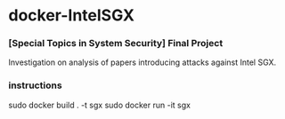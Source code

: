# docker-IntelSGX
### [Special Topics in System Security] Final Project 

Investigation on analysis of papers introducing attacks against Intel SGX.

### instructions

sudo docker build . -t sgx
sudo docker run -it sgx
